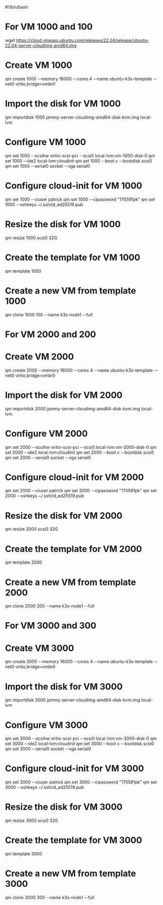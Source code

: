 #!/bin/bash

# For VM 1000 and 100
wget https://cloud-images.ubuntu.com/releases/22.04/release/ubuntu-22.04-server-cloudimg-amd64.img

# Create VM 1000
qm create 1000 --memory 16000 --cores 4 --name ubuntu-k3s-template --net0 virtio,bridge=vmbr0

# Import the disk for VM 1000
qm importdisk 1000 jammy-server-cloudimg-amd64-disk-kvm.img local-lvm

# Configure VM 1000
qm set 1000 --scsihw virtio-scsi-pci --scsi0 local-lvm:vm-1000-disk-0
qm set 1000 --ide2 local-lvm:cloudinit
qm set 1000 --boot c --bootdisk scsi0
qm set 1000 --serial0 socket --vga serial0

# Configure cloud-init for VM 1000
qm set 1000 --ciuser patrick
qm set 1000 --cipassword "170591pk"
qm set 1000 --sshkeys ~/.ssh/id_ed25519.pub

# Resize the disk for VM 1000
qm resize 1000 scsi0 32G

# Create the template for VM 1000
qm template 1000

# Create a new VM from template 1000
qm clone 1000 100 --name k3s-node1 --full

# For VM 2000 and 200
# Create VM 2000
qm create 2000 --memory 16000 --cores 4 --name ubuntu-k3s-template --net0 virtio,bridge=vmbr0

# Import the disk for VM 2000
qm importdisk 2000 jammy-server-cloudimg-amd64-disk-kvm.img local-lvm

# Configure VM 2000
qm set 2000 --scsihw virtio-scsi-pci --scsi0 local-lvm:vm-2000-disk-0
qm set 2000 --ide2 local-lvm:cloudinit
qm set 2000 --boot c --bootdisk scsi0
qm set 2000 --serial0 socket --vga serial0

# Configure cloud-init for VM 2000
qm set 2000 --ciuser patrick
qm set 2000 --cipassword "170591pk"
qm set 2000 --sshkeys ~/.ssh/id_ed25519.pub

# Resize the disk for VM 2000
qm resize 2000 scsi0 32G

# Create the template for VM 2000
qm template 2000

# Create a new VM from template 2000
qm clone 2000 200 --name k3s-node1 --full

# For VM 3000 and 300
# Create VM 3000
qm create 3000 --memory 16000 --cores 4 --name ubuntu-k3s-template --net0 virtio,bridge=vmbr0

# Import the disk for VM 3000
qm importdisk 3000 jammy-server-cloudimg-amd64-disk-kvm.img local-lvm

# Configure VM 3000
qm set 3000 --scsihw virtio-scsi-pci --scsi0 local-lvm:vm-3000-disk-0
qm set 3000 --ide2 local-lvm:cloudinit
qm set 3000 --boot c --bootdisk scsi0
qm set 3000 --serial0 socket --vga serial0

# Configure cloud-init for VM 3000
qm set 3000 --ciuser patrick
qm set 3000 --cipassword "170591pk"
qm set 3000 --sshkeys ~/.ssh/id_ed25519.pub

# Resize the disk for VM 3000
qm resize 3000 scsi0 32G

# Create the template for VM 3000
qm template 3000

# Create a new VM from template 3000
qm clone 3000 300 --name k3s-node1 --full
